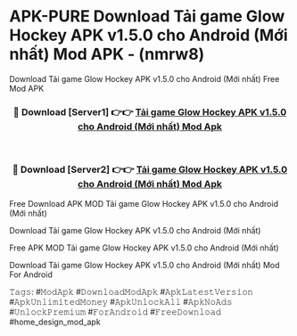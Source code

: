 # APK-PURE Download Tải game Glow Hockey APK v1.5.0 cho Android (Mới nhất) Mod APK - (nmrw8)
Download Tải game Glow Hockey APK v1.5.0 cho Android (Mới nhất) Free Mod APK

<div align="center">
<h3>🔴 Download [Server1] 👉👉 <a href="https://apk-comot.site?title=Tải_game_Glow_Hockey_APK_v1.5.0_cho_Android_(Mới_nhất)">Tải game Glow Hockey APK v1.5.0 cho Android (Mới nhất) Mod Apk</a></h3><br>

<h3>🔴 Download [Server2] 👉👉 <a href="https://apk-comot.site?title=Tải_game_Glow_Hockey_APK_v1.5.0_cho_Android_(Mới_nhất)">Tải game Glow Hockey APK v1.5.0 cho Android (Mới nhất) Mod Apk</a></h3>
</div>


Free Download APK MOD Tải game Glow Hockey APK v1.5.0 cho Android (Mới nhất)

Download Tải game Glow Hockey APK v1.5.0 cho Android (Mới nhất) 

Free APK MOD Tải game Glow Hockey APK v1.5.0 cho Android (Mới nhất) 

Download Tải game Glow Hockey APK v1.5.0 cho Android (Mới nhất) Mod For Android

𝚃𝚊𝚐𝚜: #𝙼𝚘𝚍𝙰𝚙𝚔 #𝙳𝚘𝚠𝚗𝚕𝚘𝚊𝚍𝙼𝚘𝚍𝙰𝚙𝚔 #𝙰𝚙𝚔𝙻𝚊𝚝𝚎𝚜𝚝𝚅𝚎𝚛𝚜𝚒𝚘𝚗 #𝙰𝚙𝚔𝚄𝚗𝚕𝚒𝚖𝚒𝚝𝚎𝚍𝙼𝚘𝚗𝚎𝚢 #𝙰𝚙𝚔𝚄𝚗𝚕𝚘𝚌𝚔𝙰𝚕𝚕 #𝙰𝚙𝚔𝙽𝚘𝙰𝚍𝚜 #𝚄𝚗𝚕𝚘𝚌𝚔𝙿𝚛𝚎𝚖𝚒𝚞𝚖 #𝙵𝚘𝚛𝙰𝚗𝚍𝚛𝚘𝚒𝚍 #𝙵𝚛𝚎𝚎𝙳𝚘𝚠𝚗𝚕𝚘𝚊𝚍 #home_design_mod_apk